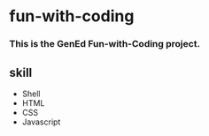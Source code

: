 # fun-with-coding
### This is the GenEd Fun-with-Coding project.
## skill
- Shell
- HTML
- CSS
- Javascript
